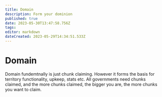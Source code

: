 ```yaml
---
title: Domain
description: Form your dominion
published: true
date: 2023-05-30T13:47:58.756Z
tags: 
editor: markdown
dateCreated: 2023-05-29T14:34:51.533Z
---
```


# Domain
Domain fundemtnally is just chunk claiming. However it forms the basis for territory functionality, upkeep, stats etc. All governments need chunks claimed, and the more chunks claimed, the bigger you are, the more chunks you want to claim.

